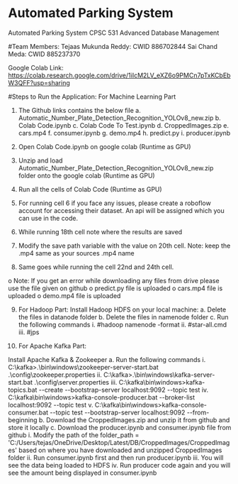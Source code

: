 # Automated Parking System
Automated Parking System CPSC 531 Advanced Database Management 

#Team Members:
Tejaas Mukunda Reddy: CWID 886702844
Sai Chand Meda: CWID 885237370

Google Colab Link: https://colab.research.google.com/drive/1iIcM2LV_eXZ6o9PMCn7pTxKCbEbW3QFF?usp=sharing

#Steps to Run the Application:
For Machine Learning Part

1.	The Github links contains the below file 
a.	Automatic_Number_Plate_Detection_Recognition_YOLOv8_new.zip
b.	Colab Code.ipynb
c.	Colab Code To Test.ipynb
d.	CroppedImages.zip
e.	cars.mp4
f.	consumer.ipynb
g.	demo.mp4
h.	predict.py
i.	producer.ipynb

2.	Open Colab Code.ipynb on google colab (Runtime as GPU)
3.	Unzip and load Automatic_Number_Plate_Detection_Recognition_YOLOv8_new.zip folder onto the google colab (Runtime as GPU)
4.	Run all the cells of Colab Code (Runtime as GPU)
5.	For running cell 6 if you face any issues, please create a roboflow account for accessing their dataset. An api will be assigned which you can use in the code.
6.	While running 18th cell note where the results are saved  
7.	Modify the save path variable with the value on 20th cell. Note: keep the .mp4 same as your sources .mp4 name
8.	Same goes while running the cell 22nd and 24th cell.

o	Note: If you get an error while downloading any files from drive please use the file given on github
o	predict.py file is uploaded
o	cars.mp4 file is uploaded
o	demo.mp4 file is uploaded

9. For Hadoop Part:
Install Hadoop HDFS on your local machine:
a.	Delete the files in datanode folder
b.	Delete the files in namenode folder 
c.	Run the following commands
i.	#hadoop namenode -format
ii.	#star-all.cmd
iii.	#jps

10.	For Apache Kafka Part:

Install Apache Kafka & Zookeeper
a.	Run the following commands 
i.	C:\kafka>.\bin\windows\zookeeper-server-start.bat .\config\zookeeper.properties
ii.	C:\kafka>.\bin\windows\kafka-server-start.bat .\config\server.properties
iii.	C:\kafka\bin\windows>kafka-topics.bat --create --bootstrap-server localhost:9092 --topic test
iv.	C:\kafka\bin\windows>kafka-console-producer.bat --broker-list localhost:9092 --topic test
v.	C:\kafka\bin\windows>kafka-console-consumer.bat --topic test --bootstrap-server localhost:9092 --from-beginning
b.	Download the CroppedImages.zip and unzip it from github and store it locally
c.	Download the producer.ipynb and consumer.ipynb file from github
i.	Modify the path of the folder_path = 'C:/Users/tejas/OneDrive/Desktop/Latest/DB/CroppedImages/CroppedImages' based on where you have downloaded and unzipped CroppedImages folder
ii.	Run consumer.ipynb first and then run producer.ipynb
iii.	You will see the data being loaded to HDFS
iv.	Run producer code again and you will see the amount being displayed in consumer.ipynb



